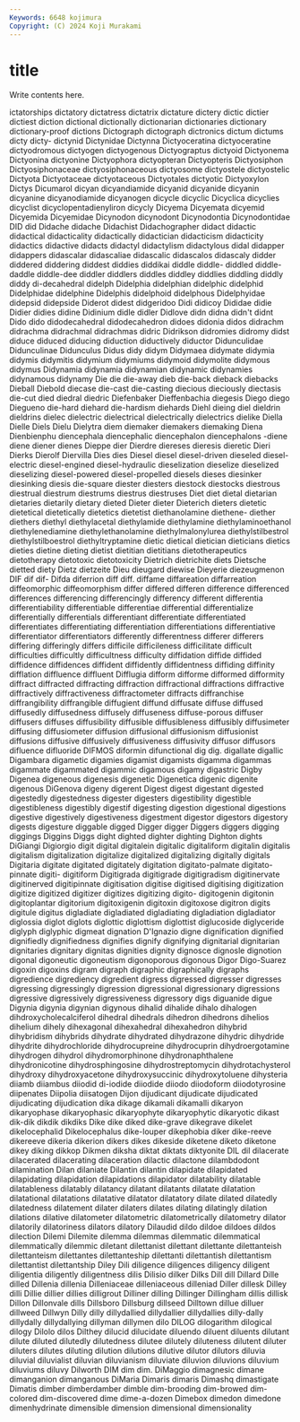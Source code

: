 ```yaml
---
Keywords: 6648 kojimura
Copyright: (C) 2024 Koji Murakami
---
```


# title

Write contents here.



ictatorships dictatory dictatress dictatrix dictature dictery dictic dictier dictiest diction
dictional dictionally dictionarian dictionaries dictionary dictionary-proof dictions Dictograph dictograph dictronics
dictum dictums dicty dicty- dictynid Dictynidae Dictynna Dictyoceratina dictyoceratine dictyodromous
dictyogen dictyogenous Dictyograptus dictyoid Dictyonema Dictyonina dictyonine Dictyophora dictyopteran Dictyopteris
Dictyosiphon Dictyosiphonaceae dictyosiphonaceous dictyosome dictyostele dictyostelic Dictyota Dictyotaceae dictyotaceous Dictyotales
dictyotic Dictyoxylon Dictys Dicumarol dicyan dicyandiamide dicyanid dicyanide dicyanin dicyanine
dicyanodiamide dicyanogen dicycle dicyclic Dicyclica dicyclies dicyclist dicyclopentadienyliron dicycly Dicyema
Dicyemata dicyemid Dicyemida Dicyemidae Dicynodon dicynodont Dicynodontia Dicynodontidae DID did
Didache didache Didachist Didachographer didact didactic didactical didacticality didactically didactician
didacticism didacticity didactics didactive didacts didactyl didactylism didactylous didal didapper
didappers didascalar didascaliae didascalic didascalos didascaly didder diddered diddering diddest
diddies diddikai diddle diddle- diddled diddle-daddle diddle-dee diddler diddlers diddles
diddley diddlies diddling diddly diddy di-decahedral didelph Didelphia didelphian didelphic
didelphid Didelphidae didelphine Didelphis didelphoid didelphous Didelphyidae didepsid didepside Diderot
didest didgeridoo Didi didicoy Dididae didie Didier didies didine Didinium
didle didler Didlove didn didna didn't didnt Dido dido didodecahedral
didodecahedron didoes didonia didos didrachm didrachma didrachmal didrachmas didric Didrikson
didromies didromy didst diduce diduced diducing diduction diductively diductor Didunculidae
Didunculinae Didunculus Didus didy didym Didymaea didymate didymia didymis didymitis
didymium didymiums didymoid didymolite didymous didymus Didynamia didynamia didynamian didynamic
didynamies didynamous didynamy Die die die-away dieb die-back dieback diebacks
Dieball Diebold diecase die-cast die-casting diecious dieciously diectasis die-cut died
diedral diedric Diefenbaker Dieffenbachia diegesis Diego diego Diegueno die-hard diehard
die-hardism diehards Diehl dieing diel dieldrin dieldrins dielec dielectric dielectrical
dielectrically dielectrics dielike Diella Dielle Diels Dielu Dielytra diem diemaker
diemakers diemaking Diena Dienbienphu diencephala diencephalic diencephalon diencephalons -diene diene
diener dienes Dieppe dier Dierdre diereses dieresis dieretic Dieri Dierks
Dierolf Diervilla Dies dies Diesel diesel diesel-driven dieseled diesel-electric diesel-engined
diesel-hydraulic dieselization dieselize dieselized dieselizing diesel-powered diesel-propelled diesels dieses diesinker
diesinking diesis die-square diester diesters diestock diestocks diestrous diestrual diestrum
diestrums diestrus diestruses Diet diet dietal dietarian dietaries dietarily dietary
dieted Dieter dieter Dieterich dieters dietetic dietetical dietetically dietetics dietetist
diethanolamine diethene- diether diethers diethyl diethylacetal diethylamide diethylamine diethylaminoethanol diethylenediamine
diethylethanolamine diethylmalonylurea diethylstilbestrol diethylstilboestrol diethyltryptamine dietic dietical dietician dieticians dietics
dieties dietine dieting dietist dietitian dietitians dietotherapeutics dietotherapy dietotoxic dietotoxicity
Dietrich dietrichite diets Dietsche dietted diety Dietz dietzeite Dieu dieugard
diewise Dieyerie diezeugmenon DIF dif dif- Difda diferrion diff diff.
diffame diffareation diffarreation diffeomorphic diffeomorphism differ differed differen difference differenced
differences differencing differencingly differency different differentia differentiability differentiable differentiae differential
differentialize differentially differentials differentiant differentiate differentiated differentiates differentiating differentiation differentiations
differentiative differentiator differentiators differently differentness differer differers differing differingly differs
difficile difficileness difficilitate difficult difficulties difficultly difficultness difficulty diffidation diffide
diffided diffidence diffidences diffident diffidently diffidentness diffiding diffinity difflation diffluence
diffluent Difflugia difform difforme difformed difformity diffract diffracted diffracting diffraction
diffractional diffractions diffractive diffractively diffractiveness diffractometer diffracts diffranchise diffrangibility diffrangible
diffugient diffund diffusate diffuse diffused diffusedly diffusedness diffusely diffuseness diffuse-porous
diffuser diffusers diffuses diffusibility diffusible diffusibleness diffusibly diffusimeter diffusing diffusiometer
diffusion diffusional diffusionism diffusionist diffusions diffusive diffusively diffusiveness diffusivity diffusor
diffusors difluence difluoride DIFMOS diformin difunctional dig dig. digallate digallic
Digambara digametic digamies digamist digamists digamma digammas digammate digammated digammic
digamous digamy digastric Digby Digenea digeneous digenesis digenetic Digenetica digenic
digenite digenous DiGenova digeny digerent Digest digest digestant digested digestedly
digestedness digester digesters digestibility digestible digestibleness digestibly digestif digesting digestion
digestional digestions digestive digestively digestiveness digestment digestor digestors digestory digests
digesture diggable digged Digger digger Diggers diggers digging diggings Diggins
Diggs dight dighted dighter dighting Dighton dights DiGiangi Digiorgio digit
digital digitalein digitalic digitaliform digitalin digitalis digitalism digitalization digitalize digitalized
digitalizing digitally digitals Digitaria digitate digitated digitately digitation digitato-palmate digitato-pinnate
digiti- digitiform Digitigrada digitigrade digitigradism digitinervate digitinerved digitipinnate digitisation digitise
digitised digitising digitization digitize digitized digitizer digitizes digitizing digito- digitogenin
digitonin digitoplantar digitorium digitoxigenin digitoxin digitoxose digitron digits digitule digitus
digladiate digladiated digladiating digladiation digladiator diglossia diglot diglots diglottic diglottism
diglottist diglucoside diglyceride diglyph diglyphic digmeat dignation D'Ignazio digne dignification
dignified dignifiedly dignifiedness dignifies dignify dignifying dignitarial dignitarian dignitaries dignitary
dignitas dignities dignity dignosce dignosle dignotion digonal digoneutic digoneutism digonoporous
digonous Digor Digo-Suarez digoxin digoxins digram digraph digraphic digraphically digraphs
digredience digrediency digredient digress digressed digresser digresses digressing digressingly digression
digressional digressionary digressions digressive digressively digressiveness digressory digs diguanide digue
Digynia digynia digynian digynous dihalid dihalide dihalo dihalogen dihdroxycholecalciferol dihedral
dihedrals dihedron dihedrons dihelios dihelium dihely dihexagonal dihexahedral dihexahedron dihybrid
dihybridism dihybrids dihydrate dihydrated dihydrazone dihydric dihydride dihydrite dihydrochloride dihydrocupreine
dihydrocuprin dihydroergotamine dihydrogen dihydrol dihydromorphinone dihydronaphthalene dihydronicotine dihydrosphingosine dihydrostreptomycin dihydrotachysterol
dihydroxy dihydroxyacetone dihydroxysuccinic dihydroxytoluene dihysteria diiamb diiambus diiodid di-iodide diiodide
diiodo diiodoform diiodotyrosine diipenates Diipolia diisatogen Dijon dijudicant dijudicate dijudicated
dijudicating dijudication dika dikage dikamali dikamalli dikaryon dikaryophase dikaryophasic dikaryophyte
dikaryophytic dikaryotic dikast dik-dik dikdik dikdiks Dike dike diked dike-grave
dikegrave dikelet dikelocephalid Dikelocephalus dike-louper dikephobia diker dike-reeve dikereeve dikeria
dikerion dikers dikes dikeside diketene diketo diketone dikey diking dikkop
Dikmen diksha diktat diktats diktyonite DIL dil dilacerate dilacerated dilacerating
dilaceration dilactic dilactone dilambdodont dilamination Dilan dilaniate Dilantin dilantin dilapidate
dilapidated dilapidating dilapidation dilapidations dilapidator dilatability dilatable dilatableness dilatably dilatancy
dilatant dilatants dilatate dilatation dilatational dilatations dilatative dilatator dilatatory dilate
dilated dilatedly dilatedness dilatement dilater dilaters dilates dilating dilatingly dilation
dilations dilative dilatometer dilatometric dilatometrically dilatometry dilator dilatorily dilatoriness dilators
dilatory Dilaudid dildo dildoe dildoes dildos dilection Dilemi Dilemite dilemma
dilemmas dilemmatic dilemmatical dilemmatically dilemmic diletant dilettanist dilettant dilettante dilettanteish
dilettanteism dilettantes dilettanteship dilettanti dilettantish dilettantism dilettantist dilettantship Diley Dili
diligence diligences diligency diligent diligentia diligently diligentness dilis Dilisio dilker
Dilks Dill dill Dillard Dille dilled Dillenia dillenia Dilleniaceae dilleniaceous
dilleniad Diller dillesk Dilley dilli Dillie dillier dillies dilligrout Dilliner
dilling Dillinger Dillingham dillis dillisk Dillon Dillonvale dills Dillsboro Dillsburg
dillseed Dilltown dillue dilluer dillweed Dillwyn Dilly dilly dillydallied dillydallier
dillydallies dilly-dally dillydally dillydallying dillyman dillymen dilo DILOG dilogarithm dilogical
dilogy Dilolo dilos Dilthey dilucid dilucidate diluendo diluent diluents dilutant
dilute diluted dilutedly dilutedness dilutee dilutely diluteness dilutent diluter diluters
dilutes diluting dilution dilutions dilutive dilutor dilutors diluvia diluvial diluvialist
diluvian diluvianism diluviate diluvion diluvions diluvium diluviums diluvy Dilworth DIM
dim dim. DiMaggio dimagnesic dimane dimanganion dimanganous DiMaria Dimaris dimaris
Dimashq dimastigate Dimatis dimber dimberdamber dimble dim-brooding dim-browed dim-colored dim-discovered
dime dime-a-dozen Dimebox dimedon dimedone dimenhydrinate dimensible dimension dimensional dimensionality
